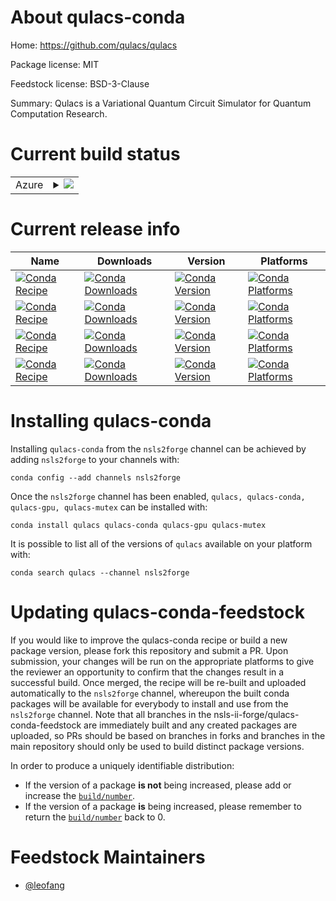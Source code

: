 About qulacs-conda
==================

Home: https://github.com/qulacs/qulacs

Package license: MIT

Feedstock license: BSD-3-Clause

Summary: Qulacs is a Variational Quantum Circuit Simulator for Quantum Computation Research.



Current build status
====================


<table>
    
  <tr>
    <td>Azure</td>
    <td>
      <details>
        <summary>
          <a href="https://dev.azure.com/nsls2forge/nsls2forge/_build/latest?definitionId=235&branchName=master">
            <img src="https://dev.azure.com/nsls2forge/nsls2forge/_apis/build/status/qulacs-feedstock?branchName=master">
          </a>
        </summary>
        <table>
          <thead><tr><th>Variant</th><th>Status</th></tr></thead>
          <tbody><tr>
              <td>linux_64_cuda_compiler_versionNoneuse_simdFalse</td>
              <td>
                <a href="https://dev.azure.com/nsls2forge/nsls2forge/_build/latest?definitionId=235&branchName=master">
                  <img src="https://dev.azure.com/nsls2forge/nsls2forge/_apis/build/status/qulacs-feedstock?branchName=master&jobName=linux&configuration=linux_64_cuda_compiler_versionNoneuse_simdFalse" alt="variant">
                </a>
              </td>
            </tr>
          </tbody>
        </table>
      </details>
    </td>
  </tr>
</table>

Current release info
====================

| Name | Downloads | Version | Platforms |
| --- | --- | --- | --- |
| [![Conda Recipe](https://img.shields.io/badge/recipe-qulacs-green.svg)](https://anaconda.org/nsls2forge/qulacs) | [![Conda Downloads](https://img.shields.io/conda/dn/nsls2forge/qulacs.svg)](https://anaconda.org/nsls2forge/qulacs) | [![Conda Version](https://img.shields.io/conda/vn/nsls2forge/qulacs.svg)](https://anaconda.org/nsls2forge/qulacs) | [![Conda Platforms](https://img.shields.io/conda/pn/nsls2forge/qulacs.svg)](https://anaconda.org/nsls2forge/qulacs) |
| [![Conda Recipe](https://img.shields.io/badge/recipe-qulacs--conda-green.svg)](https://anaconda.org/nsls2forge/qulacs-conda) | [![Conda Downloads](https://img.shields.io/conda/dn/nsls2forge/qulacs-conda.svg)](https://anaconda.org/nsls2forge/qulacs-conda) | [![Conda Version](https://img.shields.io/conda/vn/nsls2forge/qulacs-conda.svg)](https://anaconda.org/nsls2forge/qulacs-conda) | [![Conda Platforms](https://img.shields.io/conda/pn/nsls2forge/qulacs-conda.svg)](https://anaconda.org/nsls2forge/qulacs-conda) |
| [![Conda Recipe](https://img.shields.io/badge/recipe-qulacs--gpu-green.svg)](https://anaconda.org/nsls2forge/qulacs-gpu) | [![Conda Downloads](https://img.shields.io/conda/dn/nsls2forge/qulacs-gpu.svg)](https://anaconda.org/nsls2forge/qulacs-gpu) | [![Conda Version](https://img.shields.io/conda/vn/nsls2forge/qulacs-gpu.svg)](https://anaconda.org/nsls2forge/qulacs-gpu) | [![Conda Platforms](https://img.shields.io/conda/pn/nsls2forge/qulacs-gpu.svg)](https://anaconda.org/nsls2forge/qulacs-gpu) |
| [![Conda Recipe](https://img.shields.io/badge/recipe-qulacs--mutex-green.svg)](https://anaconda.org/nsls2forge/qulacs-mutex) | [![Conda Downloads](https://img.shields.io/conda/dn/nsls2forge/qulacs-mutex.svg)](https://anaconda.org/nsls2forge/qulacs-mutex) | [![Conda Version](https://img.shields.io/conda/vn/nsls2forge/qulacs-mutex.svg)](https://anaconda.org/nsls2forge/qulacs-mutex) | [![Conda Platforms](https://img.shields.io/conda/pn/nsls2forge/qulacs-mutex.svg)](https://anaconda.org/nsls2forge/qulacs-mutex) |

Installing qulacs-conda
=======================

Installing `qulacs-conda` from the `nsls2forge` channel can be achieved by adding `nsls2forge` to your channels with:

```
conda config --add channels nsls2forge
```

Once the `nsls2forge` channel has been enabled, `qulacs, qulacs-conda, qulacs-gpu, qulacs-mutex` can be installed with:

```
conda install qulacs qulacs-conda qulacs-gpu qulacs-mutex
```

It is possible to list all of the versions of `qulacs` available on your platform with:

```
conda search qulacs --channel nsls2forge
```




Updating qulacs-conda-feedstock
===============================

If you would like to improve the qulacs-conda recipe or build a new
package version, please fork this repository and submit a PR. Upon submission,
your changes will be run on the appropriate platforms to give the reviewer an
opportunity to confirm that the changes result in a successful build. Once
merged, the recipe will be re-built and uploaded automatically to the
`nsls2forge` channel, whereupon the built conda packages will be available for
everybody to install and use from the `nsls2forge` channel.
Note that all branches in the nsls-ii-forge/qulacs-conda-feedstock are
immediately built and any created packages are uploaded, so PRs should be based
on branches in forks and branches in the main repository should only be used to
build distinct package versions.

In order to produce a uniquely identifiable distribution:
 * If the version of a package **is not** being increased, please add or increase
   the [``build/number``](https://conda.io/docs/user-guide/tasks/build-packages/define-metadata.html#build-number-and-string).
 * If the version of a package **is** being increased, please remember to return
   the [``build/number``](https://conda.io/docs/user-guide/tasks/build-packages/define-metadata.html#build-number-and-string)
   back to 0.

Feedstock Maintainers
=====================

* [@leofang](https://github.com/leofang/)

